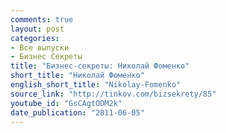 ```yaml
---
comments: true
layout: post
categories:
- Все выпуски
- Бизнес Секреты
title: "Бизнес-секреты: Николай Фоменко"
short_title: "Николай Фоменко"
english_short_title: "Nikolay-Fomenko"
source_link: "http://tinkov.com/bizsekrety/85"
youtube_id: "GsCAgtODM2k"
date_publication: "2011-06-05"
---
```


